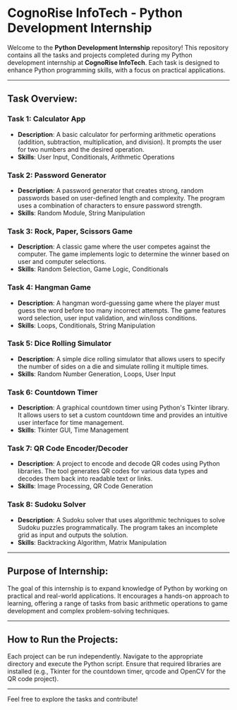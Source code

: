 # CognoRise InfoTech - Python Development Internship

Welcome to the **Python Development Internship** repository! This repository contains all the tasks and projects completed during my Python development internship at **CognoRise InfoTech**. Each task is designed to enhance Python programming skills, with a focus on practical applications.

---

## **Task Overview:**

### **Task 1: Calculator App**
- **Description**: A basic calculator for performing arithmetic operations (addition, subtraction, multiplication, and division). It prompts the user for two numbers and the desired operation.
- **Skills**: User Input, Conditionals, Arithmetic Operations

### **Task 2: Password Generator**
- **Description**: A password generator that creates strong, random passwords based on user-defined length and complexity. The program uses a combination of characters to ensure password strength.
- **Skills**: Random Module, String Manipulation

### **Task 3: Rock, Paper, Scissors Game**
- **Description**: A classic game where the user competes against the computer. The game implements logic to determine the winner based on user and computer selections.
- **Skills**: Random Selection, Game Logic, Conditionals

### **Task 4: Hangman Game**
- **Description**: A hangman word-guessing game where the player must guess the word before too many incorrect attempts. The game features word selection, user input validation, and win/loss conditions.
- **Skills**: Loops, Conditionals, String Manipulation

### **Task 5: Dice Rolling Simulator**
- **Description**: A simple dice rolling simulator that allows users to specify the number of sides on a die and simulate rolling it multiple times.
- **Skills**: Random Number Generation, Loops, User Input

### **Task 6: Countdown Timer**
- **Description**: A graphical countdown timer using Python's Tkinter library. It allows users to set a custom countdown time and provides an intuitive user interface for time management.
- **Skills**: Tkinter GUI, Time Management

### **Task 7: QR Code Encoder/Decoder**
- **Description**: A project to encode and decode QR codes using Python libraries. The tool generates QR codes for various data types and decodes them back into readable text or links.
- **Skills**: Image Processing, QR Code Generation

### **Task 8: Sudoku Solver**
- **Description**: A Sudoku solver that uses algorithmic techniques to solve Sudoku puzzles programmatically. The program takes an incomplete grid as input and outputs the solution.
- **Skills**: Backtracking Algorithm, Matrix Manipulation

---

## **Purpose of Internship:**
The goal of this internship is to expand knowledge of Python by working on practical and real-world applications. It encourages a hands-on approach to learning, offering a range of tasks from basic arithmetic operations to game development and complex problem-solving techniques.

---

## **How to Run the Projects:**
Each project can be run independently. Navigate to the appropriate directory and execute the Python script. Ensure that required libraries are installed (e.g., Tkinter for the countdown timer, qrcode and OpenCV for the QR code project).

---

Feel free to explore the tasks and contribute!
